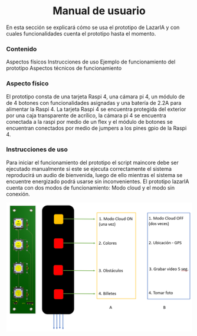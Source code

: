 <h1 align="center">Manual de usuario  </h1>

En esta sección se explicará cómo se usa el prototipo de LazarIA y con cuales funcionalidades cuenta el prototipo hasta el momento. 

<h3>Contenido </h3>

Aspectos físicos 
Instrucciones de uso 
Ejemplo de funcionamiento del prototipo
Aspectos técnicos de funcionamiento

<h3>Aspecto físico</h3> 

El prototipo consta de una tarjeta Raspi 4, una cámara pi 4, un módulo de de 4 botones con funcionalidades asignadas y  una batería de 2.2A para alimentar la Raspi 4.  La tarjeta Raspi 4 se encuentra protegida del exterior por una caja transparente de acrílico, la cámara pi 4 se encuentra conectada a la raspi por medio de un flex y el módulo de botones se encuentran conectados por medio de jumpers a los pines gpio de la Raspi 4.

<h3>Instrucciones de uso</h3>

Para iniciar el funcionamiento del prototipo el script maincore debe ser ejecutado manualmente si este se ejecuta correctamente el sistema reproducirá un audio de bienvenida, luego de ello mientras el sistema se encuentre energizado podrá usarse sin inconvenientes. El prototipo lazarIA cuenta con dos modos de funcionamiento: Modo cloud y el modo sin conexión.

![Gráfica de funcionamiento de los botones](https://raw.githubusercontent.com/SantiagoDucuaraL/proyecto_LazarIA/main/Captura.PNG)


 
